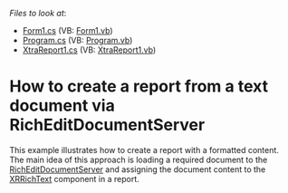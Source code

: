 <!-- default file list -->
*Files to look at*:

* [Form1.cs](./CS/CreateReportFromRichEdit/Form1.cs) (VB: [Form1.vb](./VB/CreateReportFromRichEdit/Form1.vb))
* [Program.cs](./CS/CreateReportFromRichEdit/Program.cs) (VB: [Program.vb](./VB/CreateReportFromRichEdit/Program.vb))
* [XtraReport1.cs](./CS/CreateReportFromRichEdit/XtraReport1.cs) (VB: [XtraReport1.vb](./VB/CreateReportFromRichEdit/XtraReport1.vb))
<!-- default file list end -->
# How to create a report from a text document via RichEditDocumentServer


<p>This example illustrates how to create a report with a formatted content. The main idea of this approach is loading a required document to the <a href="http://documentation.devexpress.com/#CoreLibraries/clsDevExpressXtraRichEditRichEditDocumentServertopic"><u>RichEditDocumentServer</u></a> and assigning the document content to the <a href="http://documentation.devexpress.com/#XtraReports/clsDevExpressXtraReportsUIXRRichTexttopic"><u>XRRichText</u></a> component in a report.</p>

<br/>


